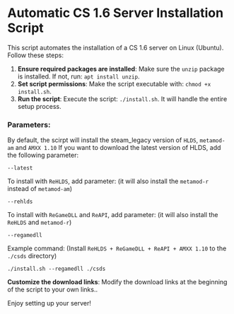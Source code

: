 # Automatic CS 1.6 Server Installation Script

This script automates the installation of a CS 1.6 server on Linux (Ubuntu). Follow these steps:

1. **Ensure required packages are installed**: Make sure the `unzip` package is installed. If not, run: `apt install unzip`.
2. **Set script permissions**: Make the script executable with: `chmod +x install.sh`.
3. **Run the script**: Execute the script: `./install.sh`. It will handle the entire setup process.

### Parameters:

By default, the scirpt will install the steam_legacy version of `HLDS`, `metamod-am` and `AMXX 1.10`
If you want to download the latest version of HLDS, add the following parameter:
```
--latest
```

To install with `ReHLDS`, add parameter: (it will also install the `metamod-r` instead of `metamod-am`)
```
--rehlds
```

To install with `ReGameDLL` and `ReAPI`, add parameter: (it will also install the `ReHLDS` and `metamod-r`)
```
--regamedll
```

Example command: (Install `ReHLDS + ReGameDLL + ReAPI + AMXX 1.10` to the `./csds` directory)
```console
./install.sh --regamedll ./csds
```

**Customize the download links**: Modify the download links at the beginning of the script to your own links..

Enjoy setting up your server!
